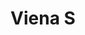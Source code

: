 ---
title: Viena S
date: 
draft: false

# descripcion
description : Aro de plata con piedra cubic

materials: Plata 925

color: Multicolor

dimensions: 0,8cm

code: 01-16-0299

type: "Aros"

categories: []

price: $3.480,00

price_eftvo: $2.955,00

# Images
# first image will be shown in the product page
images:
  # - image: "images/path_to_image"
  # La ubicacion de las imagenes es imagenes/Aros/Aros.Cubic/01-16-0299-viena-s
  - image: "./images/aros/cubic/01-16-0299-flor-mediana_a.JPG"
  - image: "./images/aros/cubic/01-16-0299-flor-mediana_b.JPG"
---